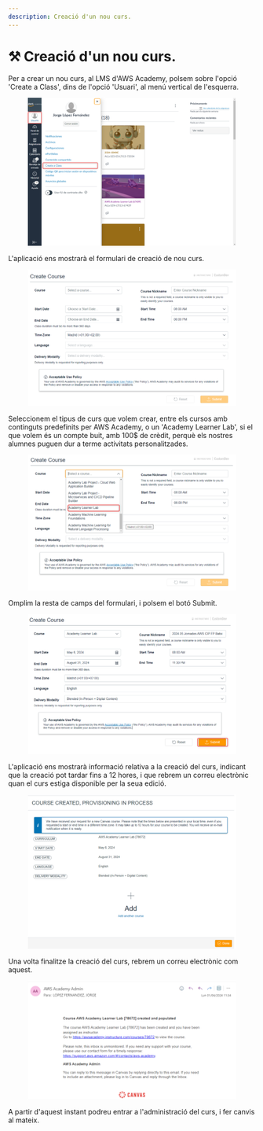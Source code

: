 ```yaml
---
description: Creació d'un nou curs.
---
```


# ⚒️ Creació d'un nou curs.

Per a crear un nou curs, al LMS d'AWS Academy, polsem sobre l'opció 'Create a Class', dins de l'opció 'Usuari', al menú vertical de l'esquerra.

<figure><img src="../.gitbook/assets/image (209).png" alt=""><figcaption></figcaption></figure>

L'aplicació ens mostrarà el formulari de creació de nou curs.

<figure><img src="../.gitbook/assets/image (211).png" alt=""><figcaption></figcaption></figure>

Seleccionem el tipus de curs que volem crear, entre els cursos amb continguts predefinits per AWS Academy, o un 'Academy Learner Lab', si el que volem és un compte buit, amb 100$ de crèdit, perquè els nostres alumnes puguen dur a terme activitats personalitzades.&#x20;

<figure><img src="../.gitbook/assets/image (210).png" alt=""><figcaption></figcaption></figure>

Omplim la resta de camps del formulari, i polsem el botó Submit.&#x20;

<figure><img src="../.gitbook/assets/image (212).png" alt=""><figcaption></figcaption></figure>

L'aplicació ens mostrarà informació relativa a la creació del curs, indicant que la creació pot tardar fins a 12 hores, i que rebrem un correu electrònic quan el curs estiga disponible per la seua edició.&#x20;

<figure><img src="../.gitbook/assets/image (213).png" alt=""><figcaption></figcaption></figure>

Una volta finalitze la creació del curs, rebrem un correu electrònic com aquest.

<figure><img src="../.gitbook/assets/image (214).png" alt=""><figcaption></figcaption></figure>

A partir d'aquest instant podreu entrar a l'administració del curs, i fer canvis al mateix.&#x20;

&#x20;
